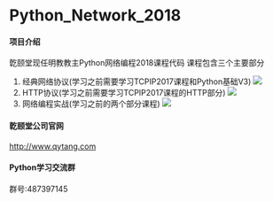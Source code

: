 # Python_Network_2018

#### 项目介绍
亁颐堂现任明教教主Python网络编程2018课程代码
课程包含三个主要部分
1. 经典网络协议(学习之前需要学习TCPIP2017课程和Python基础V3)
![](https://gitee.com/qytang/Python_Network_2018/raw/master/img/net1.png)
2. HTTP协议(学习之前需要学习TCPIP2017课程的HTTP部分)
![](https://gitee.com/qytang/Python_Network_2018/raw/master/img/net2.png)
3. 网络编程实战(学习之前的两个部分课程)
![](https://gitee.com/qytang/Python_Network_2018/raw/master/img/net3.png)

#### 亁颐堂公司官网
http://www.qytang.com

#### Python学习交流群
群号:487397145